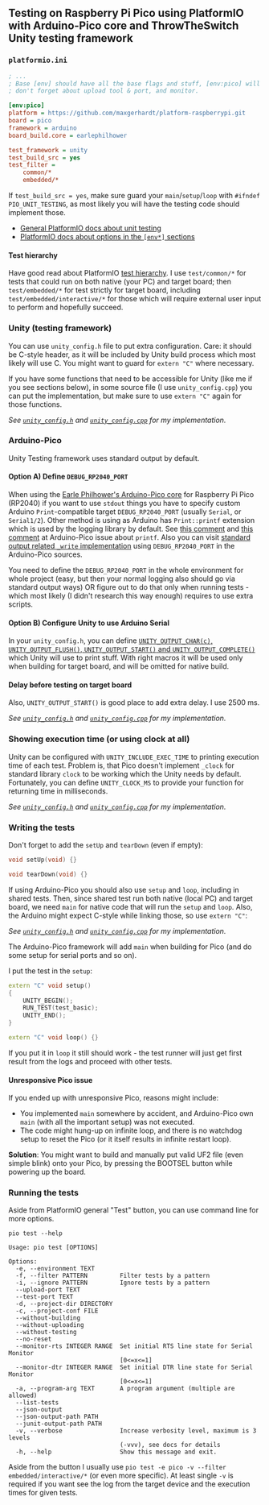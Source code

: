 
## Testing on Raspberry Pi Pico using PlatformIO with Arduino-Pico core and ThrowTheSwitch Unity testing framework

### `platformio.ini`
```ini
; ... 
; Base [env] should have all the base flags and stuff, [env:pico] will inherit;
; don't forget about upload tool & port, and monitor.

[env:pico]
platform = https://github.com/maxgerhardt/platform-raspberrypi.git
board = pico
framework = arduino
board_build.core = earlephilhower

test_framework = unity
test_build_src = yes
test_filter =
	common/*
	embedded/*
```

If `test_build_src = yes`, make sure guard your `main`/`setup`/`loop` with `#ifndef PIO_UNIT_TESTING`, as most likely you will have the testing code should implement those.

+ [General PlatformIO docs about unit testing](https://docs.platformio.org/en/latest/advanced/unit-testing/index.html#unit-testing)
+ [PlatformIO docs about options in the `[env*]` sections](https://docs.platformio.org/en/stable/projectconf/sections/env/options/build/build_flags.html)



#### Test hierarchy

Have good read about PlatformIO [test hierarchy](https://docs.platformio.org/en/stable/advanced/unit-testing/structure/hierarchy.html). I use `test/common/*` for tests that could run on both native (your PC) and target board; then `test/embedded/*` for test strictly for target board, including `test/embedded/interactive/*` for those which will require external user input to perform and hopefully succeed.



### Unity (testing framework)

You can use `unity_config.h` file to put extra configuration. Care: it should be C-style header, as it will be included by Unity build process which most likely will use C. You might want to guard for `extern "C"` where necessary. 

If you have some functions that need to be accessible for Unity (like me if you see sections below), in some source file (I use `unity_config.cpp`) you can put the implementation, but make sure to use `extern "C"` again for those functions.

_See [`unity_config.h`](./unity_config.h) and [`unity_config.cpp`](./unity_config.cpp) for my implementation._



### Arduino-Pico

Unity Testing framework uses standard output by default.

#### Option A) Define `DEBUG_RP2040_PORT`

When using the [Earle Philhower's Arduino-Pico core](https://github.com/earlephilhower/arduino-pico) for Raspberry Pi Pico (RP2040) if you want to use `stdout` things you have to specify custom Arduino `Print`-compatible target `DEBUG_RP2040_PORT` (usually `Serial`, or `Serial1/2`). Other method is using as Arduino has `Print::printf` extension which is used by the logging library by default. See [this comment](https://github.com/earlephilhower/arduino-pico/issues/1433#issuecomment-1540354673) and [this comment](https://github.com/earlephilhower/arduino-pico/issues/1433#issuecomment-1546783109) at Arduino-Pico issue about `printf`. Also you can visit [standard output related `_write` implementation](https://github.com/earlephilhower/arduino-pico/blob/11814823ed4ace4224fe9ea03686de53387fb193/cores/rp2040/posix.cpp#L36-L48) using `DEBUG_RP2040_PORT` in the Arduino-Pico sources.

You need to define the `DEBUG_RP2040_PORT` in the whole environment for whole project (easy, but then your normal logging also should go via standard output ways) OR figure out to do that only when running tests - which most likely (I didn't research this way enough) requires to use extra scripts.

#### Option B) Configure Unity to use Arduino Serial

In your `unity_config.h`, you can define [`UNITY_OUTPUT_CHAR(c)`, `UNITY_OUTPUT_FLUSH()`, `UNITY_OUTPUT_START()` and `UNITY_OUTPUT_COMPLETE()`](https://github.com/ThrowTheSwitch/Unity/blob/master/docs/UnityConfigurationGuide.md#unity_output_chara) which Unity will use to print stuff. With right macros it will be used only when building for target board, and will be omitted for native build.

#### Delay before testing on target board

Also, `UNITY_OUTPUT_START()` is good place to add extra delay. I use 2500 ms. 

_See [`unity_config.h`](./unity_config.h) and [`unity_config.cpp`](./unity_config.cpp) for my implementation._



### Showing execution time (or using clock at all)

Unity can be configured with `UNITY_INCLUDE_EXEC_TIME` to printing execution time of each test. Problem is, that Pico doesn't implement `_clock` for standard library `clock` to be working which the Unity needs by default. Fortunately, you can define `UNITY_CLOCK_MS` to provide your function for returning time in milliseconds.

_See [`unity_config.h`](./unity_config.h) and [`unity_config.cpp`](./unity_config.cpp) for my implementation._



### Writing the tests

Don't forget to add the `setUp` and `tearDown` (even if empty):
```c++
void setUp(void) {}

void tearDown(void) {}
```

If using Arduino-Pico you should also use `setup` and `loop`, including in shared tests. Then, since shared test run both native (local PC) and target board, we need `main` for native code that will run the `setup` and `loop`. Also, the Arduino might expect C-style while linking those, so use `extern "C"`:

_See [`unity_config.h`](./unity_config.h) and [`unity_config.cpp`](./unity_config.cpp) for my implementation._

The Arduino-Pico framework will add `main` when building for Pico (and do some setup for serial ports and so on).

I put the test in the `setup`:
```c++
extern "C" void setup()
{
	UNITY_BEGIN();
	RUN_TEST(test_basic);
	UNITY_END();
}

extern "C" void loop() {}
```

If you put it in `loop` it still should work - the test runner will just get first result from the logs and proceed with other tests.

#### Unresponsive Pico issue

If you ended up with unresponsive Pico, reasons might include:
+ You implemented `main` somewhere by accident, and Arduino-Pico own `main` (with all the important setup) was not executed. 
+ The code might hung-up on infinite loop, and there is no watchdog setup to reset the Pico (or it itself results in infinite restart loop).

**Solution**: You might want to build and manually put valid UF2 file (even simple blink) onto your Pico, by pressing the BOOTSEL button while powering up the board.



### Running the tests

Aside from PlatformIO general "Test" button, you can use command line for more options.

`pio test --help`
```
Usage: pio test [OPTIONS]

Options:
  -e, --environment TEXT
  -f, --filter PATTERN         Filter tests by a pattern
  -i, --ignore PATTERN         Ignore tests by a pattern
  --upload-port TEXT
  --test-port TEXT
  -d, --project-dir DIRECTORY
  -c, --project-conf FILE
  --without-building
  --without-uploading
  --without-testing
  --no-reset
  --monitor-rts INTEGER RANGE  Set initial RTS line state for Serial Monitor
                               [0<=x<=1]
  --monitor-dtr INTEGER RANGE  Set initial DTR line state for Serial Monitor
                               [0<=x<=1]
  -a, --program-arg TEXT       A program argument (multiple are allowed)    
  --list-tests
  --json-output
  --json-output-path PATH
  --junit-output-path PATH
  -v, --verbose                Increase verbosity level, maximum is 3 levels
                               (-vvv), see docs for details
  -h, --help                   Show this message and exit.
```

Aside from the button I usually use `pio test -e pico -v --filter embedded/interactive/*` (or even more specific). At least single `-v` is required if you want see the log from the target device and the execution times for given tests.
